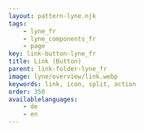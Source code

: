 ```yaml
---
layout: pattern-lyne.njk
tags: 
    - lyne_fr
    - lyne_components_fr
    - page
key: link-button-lyne_fr
title: Link (Button)
parent: link-folder-lyne_fr
image: lyne/overview/link.webp
keywords: link, icon, split, action
order: 350
availablelanguages: 
    - de
    - en
---
```

